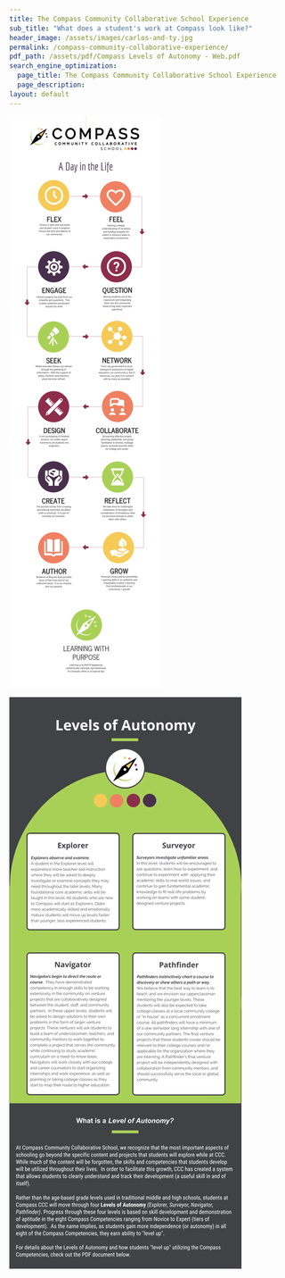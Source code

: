 ```yaml
---
title: The Compass Community Collaborative School Experience
sub_title: "What does a student's work at Compass look like?"
header_image: /assets/images/carlos-and-ty.jpg
permalink: /compass-community-collaborative-experience/
pdf_path: /assets/pdf/Compass Levels of Autonomy - Web.pdf
search_engine_optimization:
  page_title: The Compass Community Collaborative School Experience
  page_description:
layout: default
---
```



![](/assets/images/versions/b082b427-a1c1-468f-b2fe-46bfb07767e3-5---x42-0-2417-9063-2500-9375x---.png)

![](/assets/images/versions/fccea96b-9a5e-481f-a59e-1631ccbf4a7b---x0-0-2550-6250-816-2000x---.png)

&nbsp;